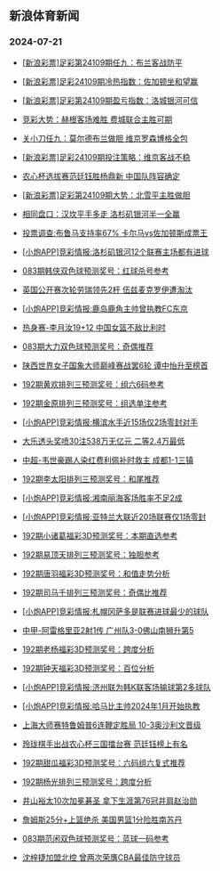 ## 新浪体育新闻 
### 2024-07-21

+ [[新浪彩票]足彩第24109期任九：布兰客战防平](https://sports.sina.com.cn/l/2024-07-20/doc-incetuqh4692169.shtml)

+ [[新浪彩票]足彩24109期冷热指数：佐加顿坐和望赢](https://sports.sina.com.cn/l/2024-07-20/doc-incetqhp7283665.shtml)

+ [[新浪彩票]足彩第24109期盈亏指数：洛城银河可信](https://sports.sina.com.cn/l/2024-07-20/doc-incetuqp3941201.shtml)

+ [竞彩大势：赫根客场难胜 费城联合主胜可期](https://sports.sina.com.cn/l/2024-07-20/doc-incetqhk4812086.shtml)

+ [关小刀任九：莫尔德布兰做胆 维京罗森博格全包](https://sports.sina.com.cn/l/2024-07-20/doc-inceumnf3625625.shtml)

+ [[新浪彩票]足彩24109期投注策略：维京客战不稳](https://sports.sina.com.cn/l/2024-07-20/doc-incetuqm7164154.shtml)

+ [农心杯选拔赛范廷钰胜杨鼎新 中国队阵容确定](https://sports.sina.com.cn/go/2024-07-20/doc-incetuqh4691554.shtml)

+ [[新浪彩票]足彩第24109期大势：北雪平主胜做胆](https://sports.sina.com.cn/l/2024-07-20/doc-incetuqh4691884.shtml)

+ [相同盘口：汉坎平手多走 洛杉矶银河半一全赢](https://sports.sina.com.cn/l/2024-07-20/doc-incetywh1358971.shtml)

+ [投票调查:布鲁马支持率67% 卡尔马vs佐加顿斯成票王](https://sports.sina.com.cn/l/2024-07-20/doc-incetuqh4706642.shtml)

+ [[小炮APP]竞彩情报:洛杉矶银河12个联赛主场都有进球](https://sports.sina.com.cn/l/2024-07-20/doc-incetywe4588476.shtml)

+ [083期韩侠双色球预测奖号：红球杀号参考](https://sports.sina.com.cn/l/2024-07-20/doc-inceufei3735006.shtml)

+ [英国公开赛次轮劳瑞领先2杆 伍兹麦克罗伊遭淘汰](https://sports.sina.com.cn/golf/pgatour/2024-07-20/doc-incetuqh4685044.shtml)

+ [[小炮APP]竞彩情报:鹿岛鹿角主帅曾执教FC东京](https://sports.sina.com.cn/l/2024-07-20/doc-incetywm3832329.shtml)

+ [热身赛-李月汝19+12 中国女篮不敌比利时](https://sports.sina.com.cn/basketball/cba/2024-07-20/doc-incetywh1357322.shtml)

+ [083期大力双色球预测奖号：奇偶推荐](https://sports.sina.com.cn/l/2024-07-20/doc-inceufea4482984.shtml)

+ [陕西世界女子国象大师巅峰赛战罢6轮 谭中怡升至榜首](https://sports.sina.com.cn/go/2024-07-20/doc-inceurty1028061.shtml)

+ [192期黄欢排列三预测奖号：组六6码参考](https://sports.sina.com.cn/l/2024-07-20/doc-inceufei3738704.shtml)

+ [192期金原排列三预测奖号：组选单注参考](https://sports.sina.com.cn/l/2024-07-20/doc-inceufef6961555.shtml)

+ [[小炮APP]竞彩情报:横滨水手近15场仅2场零封对手](https://sports.sina.com.cn/l/2024-07-20/doc-incetywe4584207.shtml)

+ [大乐透头奖喷30注538万无亿元 二等2.4万最低](https://sports.sina.com.cn/l/2024-07-20/doc-incevaix3289042.shtml)

+ [中超-韦世豪踢人染红费利佩补时救主 成都1-1三镇](https://sports.sina.com.cn/china/j/2024-07-20/doc-incevaiv6507751.shtml)

+ [192期李太阳排列三预测奖号：和尾推荐](https://sports.sina.com.cn/l/2024-07-20/doc-inceufef6961332.shtml)

+ [[小炮APP]竞彩情报:湘南丽海客场胜率不足2成](https://sports.sina.com.cn/l/2024-07-20/doc-incetywi7056131.shtml)

+ [[小炮APP]竞彩情报:亚特兰大联近20场联赛仅1场零封](https://sports.sina.com.cn/l/2024-07-20/doc-incetywe4587911.shtml)

+ [192期小诸葛福彩3D预测奖号：本期直选参考](https://sports.sina.com.cn/l/2024-07-20/doc-inceufee1262265.shtml)

+ [192期易顶天排列三预测奖号：独胆参考](https://sports.sina.com.cn/l/2024-07-20/doc-inceufea4485522.shtml)

+ [192期唐羽福彩3D预测奖号：和值走势分析](https://sports.sina.com.cn/l/2024-07-20/doc-inceufef6959817.shtml)

+ [192期司马千排列三预测奖号：奇偶比推荐](https://sports.sina.com.cn/l/2024-07-20/doc-inceufea4485966.shtml)

+ [[小炮APP]竞彩情报:札幌冈萨多是联赛进球最少的球队](https://sports.sina.com.cn/l/2024-07-20/doc-incetywi7056465.shtml)

+ [中甲-阿雷格里亚2射1传 广州队3-0佛山南狮升第5](https://sports.sina.com.cn/china/j/2024-07-20/doc-incevaiv6508033.shtml)

+ [192期老杨福彩3D预测奖号：跨度分析](https://sports.sina.com.cn/l/2024-07-20/doc-inceufei3737246.shtml)

+ [192期钟天福彩3D预测奖号：百位分析](https://sports.sina.com.cn/l/2024-07-20/doc-inceufei3736977.shtml)

+ [[小炮APP]竞彩情报:济州联为韩K联客场输球第2多球队](https://sports.sina.com.cn/l/2024-07-20/doc-incetywi7058636.shtml)

+ [[小炮APP]竞彩情报:哈马比主帅2024年1月开始执教](https://sports.sina.com.cn/l/2024-07-20/doc-incetywm3836198.shtml)

+ [上海大师赛特鲁姆普6连鞭定胜局 10-3奥沙利文晋级](https://sports.sina.com.cn/others/snooker/2024-07-20/doc-inceuvzx6625190.shtml)

+ [玲珑棋手出战农心杯三国擂台赛 范廷钰榜上有名](https://sports.sina.com.cn/go/2024-07-21/doc-incevhrt6394054.shtml)

+ [192期甜瓜福彩3D预测奖号：六码组六复式推荐](https://sports.sina.com.cn/l/2024-07-20/doc-inceufea4484750.shtml)

+ [192期杨光排列三预测奖号：跨度分析](https://sports.sina.com.cn/l/2024-07-20/doc-inceufee1263057.shtml)

+ [井山裕太10次加冕碁圣 拿下生涯第76冠并肩赵治勋](https://sports.sina.com.cn/go/2024-07-20/doc-incetywh1372760.shtml)

+ [詹姆斯25分+上篮绝杀 美国男篮1分险胜南苏丹](https://sports.sina.com.cn/basketball/nba/2024-07-21/doc-incevtfk3698605.shtml)

+ [083期范闲双色球预测奖号：蓝球一码参考](https://sports.sina.com.cn/l/2024-07-20/doc-inceufee1260295.shtml)

+ [沈梓捷加盟北控 曾两次荣膺CBA最佳防守球员](https://sports.sina.com.cn/basketball/cba/2024-07-20/doc-incetywm3831182.shtml)

